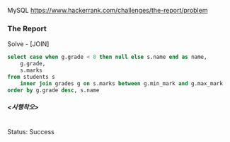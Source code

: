 <!--# SQL-->
MySQL https://www.hackerrank.com/challenges/the-report/problem
### The Report


Solve - [JOIN]
```sql
select case when g.grade < 8 then null else s.name end as name, 
    g.grade, 
    s.marks
from students s
    inner join grades g on s.marks between g.min_mark and g.max_mark
order by g.grade desc, s.name
```

##### <시행착오>
```sql

```

Status: Success
